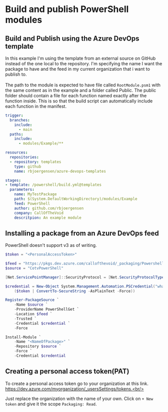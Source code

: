 # Build and publish PowerShell modules
## Build and Publish using the Azure DevOps template
In this example I'm using the template from an external source on GitHub instead of the one local to the repository.
I'm specifying the name I want the package to have and the feed in my current organization that i want to publish to.
<br/><br/>
The path to the module is expected to have file called `RootModule.psm1` with the same content as in the example and a folder called Public.
The public folder should contain a file for each function named exactly after the function inside. 
This is so that the build script can automatically include each function in the manifest.
``` yml
trigger:
  branches:
    include:
      - main
  paths:
    include:
      - modules/Example/**

resources:
  repositories:
  - repository: templates
    type: github
    name: rbjoergensen/azure-devops-templates

stages:
- template: /powershell/build.yml@templates
  parameters:
    name: MyTestPackage
    path: $(System.DefaultWorkingDirectory)/modules/Example
    feed: PowerShell
    author: github.com/rbjoergensen
    company: CallOfTheVoid
    descritpion: An example module
```
## Installing a package from an Azure DevOps feed
PowerShell doesn't support v3 as of writing.
``` powershell
$token = "<PersonalAccessToken>"

$feed = "https://pkgs.dev.azure.com/callofthevoid/_packaging/Powershell/nuget/v2"
$source = "CotvPowerShell"

[Net.ServicePointManager]::SecurityProtocol = [Net.SecurityProtocolType]::Tls12

$credential = New-Object System.Management.Automation.PSCredential("whatever", 
    ($token | ConvertTo-SecureString -AsPlainText -Force))

Register-PackageSource `
    -Name $source `
    -ProviderName PowerShellGet `
    -Location $feed `
    -Trusted `
    -Credential $credential `
    -Force

Install-Module `
    -Name "<NameOfPackage>" `
    -Repository $source `
    -Force `
    -Credential $credential
```
## Creating a personal access token(PAT)
To create a personal access token go to your organization at this link.<br/>
https://dev.azure.com/myorganization/_usersSettings/tokens.<br/>

Just replace the organization with the name of your own. Click on `+ New token` and give it the scope `Packaging: Read`.
